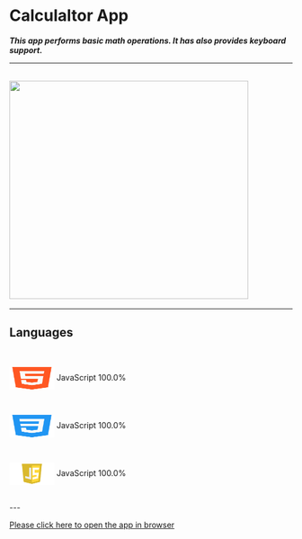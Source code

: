 # Calculaltor App

***This app performs basic math operations. It has also provides keyboard support.***

---

<br>
<img src="./images/1.jpg" width="425" height="388">

---

## **Languages**
<br>

<img align="center" src="./images/html.jpg" width="80" height="40"> JavaScript 100.0%

<br>

<img align="center" src="./images/css.jpg" width="80" height="40"> JavaScript 100.0%

<br>

<img align="center" src="./images/js.jpg" width="80" height="40"> JavaScript 100.0%

<br>
---

<br>

[Please click here to open the app in browser](https://xoshbaxt.github.io/main-assignment-4/)

 
